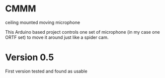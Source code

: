 # CMMM
ceiling mounted moving microphone

This Arduino based project controls one set of microphone (in my case one ORTF set) to move it around just like a spider cam.

# Version 0.5
First version tested and found as usable
